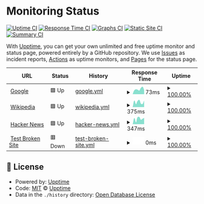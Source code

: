 # Monitoring Status

[![Uptime CI](https://github.com/EXStevens/Up-Monitor/workflows/Uptime%20CI/badge.svg)](https://github.com/EXStevens/Up-Monitor/actions?query=workflow%3A%22Uptime+CI%22)
[![Response Time CI](https://github.com/EXStevens/Up-Monitor/workflows/Response%20Time%20CI/badge.svg)](https://github.com/EXStevens/Up-Monitor/actions?query=workflow%3A%22Response+Time+CI%22)
[![Graphs CI](https://github.com/EXStevens/Up-Monitor/workflows/Graphs%20CI/badge.svg)](https://github.com/EXStevens/Up-Monitor/actions?query=workflow%3A%22Graphs+CI%22)
[![Static Site CI](https://github.com/EXStevens/Up-Monitor/workflows/Static%20Site%20CI/badge.svg)](https://github.com/EXStevens/Up-Monitor/actions?query=workflow%3A%22Static+Site+CI%22)
[![Summary CI](https://github.com/EXStevens/Up-Monitor/workflows/Summary%20CI/badge.svg)](https://github.com/EXStevens/Up-Monitor/actions?query=workflow%3A%22Summary+CI%22)

With [Upptime](https://upptime.js.org), you can get your own unlimited and free uptime monitor and status page, powered entirely by a GitHub repository. We use [Issues](https://github.com/upptime/upptime/issues) as incident reports, [Actions](https://github.com/EXStevens/Up-Monitor/actions) as uptime monitors, and [Pages](https://upptime.github.io/upptime) for the status page.

<!--start: status pages-->
<!-- This summary is generated by Upptime (https://github.com/upptime/upptime) -->
<!-- Do not edit this manually, your changes will be overwritten -->
<!-- prettier-ignore -->
| URL | Status | History | Response Time | Uptime |
| --- | ------ | ------- | ------------- | ------ |
| <img alt="" src="https://favicons.githubusercontent.com/www.google.com" height="13"> [Google](https://www.google.com) | 🟩 Up | [google.yml](https://github.com/EXStevens/Up-Monitor/commits/HEAD/history/google.yml) | <details><summary><img alt="Response time graph" src="./graphs/google/response-time-week.png" height="20"> 73ms</summary><br><a href="https://EXStevens.github.io/Up-Monitor/history/google"><img alt="Response time 73" src="https://img.shields.io/endpoint?url=https%3A%2F%2Fraw.githubusercontent.com%2FEXStevens%2FUp-Monitor%2FHEAD%2Fapi%2Fgoogle%2Fresponse-time.json"></a><br><a href="https://EXStevens.github.io/Up-Monitor/history/google"><img alt="24-hour response time 73" src="https://img.shields.io/endpoint?url=https%3A%2F%2Fraw.githubusercontent.com%2FEXStevens%2FUp-Monitor%2FHEAD%2Fapi%2Fgoogle%2Fresponse-time-day.json"></a><br><a href="https://EXStevens.github.io/Up-Monitor/history/google"><img alt="7-day response time 73" src="https://img.shields.io/endpoint?url=https%3A%2F%2Fraw.githubusercontent.com%2FEXStevens%2FUp-Monitor%2FHEAD%2Fapi%2Fgoogle%2Fresponse-time-week.json"></a><br><a href="https://EXStevens.github.io/Up-Monitor/history/google"><img alt="30-day response time 73" src="https://img.shields.io/endpoint?url=https%3A%2F%2Fraw.githubusercontent.com%2FEXStevens%2FUp-Monitor%2FHEAD%2Fapi%2Fgoogle%2Fresponse-time-month.json"></a><br><a href="https://EXStevens.github.io/Up-Monitor/history/google"><img alt="1-year response time 73" src="https://img.shields.io/endpoint?url=https%3A%2F%2Fraw.githubusercontent.com%2FEXStevens%2FUp-Monitor%2FHEAD%2Fapi%2Fgoogle%2Fresponse-time-year.json"></a></details> | <details><summary><a href="https://EXStevens.github.io/Up-Monitor/history/google">100.00%</a></summary><a href="https://EXStevens.github.io/Up-Monitor/history/google"><img alt="All-time uptime 100.00%" src="https://img.shields.io/endpoint?url=https%3A%2F%2Fraw.githubusercontent.com%2FEXStevens%2FUp-Monitor%2FHEAD%2Fapi%2Fgoogle%2Fuptime.json"></a><br><a href="https://EXStevens.github.io/Up-Monitor/history/google"><img alt="24-hour uptime 100.00%" src="https://img.shields.io/endpoint?url=https%3A%2F%2Fraw.githubusercontent.com%2FEXStevens%2FUp-Monitor%2FHEAD%2Fapi%2Fgoogle%2Fuptime-day.json"></a><br><a href="https://EXStevens.github.io/Up-Monitor/history/google"><img alt="7-day uptime 100.00%" src="https://img.shields.io/endpoint?url=https%3A%2F%2Fraw.githubusercontent.com%2FEXStevens%2FUp-Monitor%2FHEAD%2Fapi%2Fgoogle%2Fuptime-week.json"></a><br><a href="https://EXStevens.github.io/Up-Monitor/history/google"><img alt="30-day uptime 100.00%" src="https://img.shields.io/endpoint?url=https%3A%2F%2Fraw.githubusercontent.com%2FEXStevens%2FUp-Monitor%2FHEAD%2Fapi%2Fgoogle%2Fuptime-month.json"></a><br><a href="https://EXStevens.github.io/Up-Monitor/history/google"><img alt="1-year uptime 100.00%" src="https://img.shields.io/endpoint?url=https%3A%2F%2Fraw.githubusercontent.com%2FEXStevens%2FUp-Monitor%2FHEAD%2Fapi%2Fgoogle%2Fuptime-year.json"></a></details>
| <img alt="" src="https://favicons.githubusercontent.com/en.wikipedia.org" height="13"> [Wikipedia](https://en.wikipedia.org) | 🟩 Up | [wikipedia.yml](https://github.com/EXStevens/Up-Monitor/commits/HEAD/history/wikipedia.yml) | <details><summary><img alt="Response time graph" src="./graphs/wikipedia/response-time-week.png" height="20"> 375ms</summary><br><a href="https://EXStevens.github.io/Up-Monitor/history/wikipedia"><img alt="Response time 375" src="https://img.shields.io/endpoint?url=https%3A%2F%2Fraw.githubusercontent.com%2FEXStevens%2FUp-Monitor%2FHEAD%2Fapi%2Fwikipedia%2Fresponse-time.json"></a><br><a href="https://EXStevens.github.io/Up-Monitor/history/wikipedia"><img alt="24-hour response time 375" src="https://img.shields.io/endpoint?url=https%3A%2F%2Fraw.githubusercontent.com%2FEXStevens%2FUp-Monitor%2FHEAD%2Fapi%2Fwikipedia%2Fresponse-time-day.json"></a><br><a href="https://EXStevens.github.io/Up-Monitor/history/wikipedia"><img alt="7-day response time 375" src="https://img.shields.io/endpoint?url=https%3A%2F%2Fraw.githubusercontent.com%2FEXStevens%2FUp-Monitor%2FHEAD%2Fapi%2Fwikipedia%2Fresponse-time-week.json"></a><br><a href="https://EXStevens.github.io/Up-Monitor/history/wikipedia"><img alt="30-day response time 375" src="https://img.shields.io/endpoint?url=https%3A%2F%2Fraw.githubusercontent.com%2FEXStevens%2FUp-Monitor%2FHEAD%2Fapi%2Fwikipedia%2Fresponse-time-month.json"></a><br><a href="https://EXStevens.github.io/Up-Monitor/history/wikipedia"><img alt="1-year response time 375" src="https://img.shields.io/endpoint?url=https%3A%2F%2Fraw.githubusercontent.com%2FEXStevens%2FUp-Monitor%2FHEAD%2Fapi%2Fwikipedia%2Fresponse-time-year.json"></a></details> | <details><summary><a href="https://EXStevens.github.io/Up-Monitor/history/wikipedia">100.00%</a></summary><a href="https://EXStevens.github.io/Up-Monitor/history/wikipedia"><img alt="All-time uptime 100.00%" src="https://img.shields.io/endpoint?url=https%3A%2F%2Fraw.githubusercontent.com%2FEXStevens%2FUp-Monitor%2FHEAD%2Fapi%2Fwikipedia%2Fuptime.json"></a><br><a href="https://EXStevens.github.io/Up-Monitor/history/wikipedia"><img alt="24-hour uptime 100.00%" src="https://img.shields.io/endpoint?url=https%3A%2F%2Fraw.githubusercontent.com%2FEXStevens%2FUp-Monitor%2FHEAD%2Fapi%2Fwikipedia%2Fuptime-day.json"></a><br><a href="https://EXStevens.github.io/Up-Monitor/history/wikipedia"><img alt="7-day uptime 100.00%" src="https://img.shields.io/endpoint?url=https%3A%2F%2Fraw.githubusercontent.com%2FEXStevens%2FUp-Monitor%2FHEAD%2Fapi%2Fwikipedia%2Fuptime-week.json"></a><br><a href="https://EXStevens.github.io/Up-Monitor/history/wikipedia"><img alt="30-day uptime 100.00%" src="https://img.shields.io/endpoint?url=https%3A%2F%2Fraw.githubusercontent.com%2FEXStevens%2FUp-Monitor%2FHEAD%2Fapi%2Fwikipedia%2Fuptime-month.json"></a><br><a href="https://EXStevens.github.io/Up-Monitor/history/wikipedia"><img alt="1-year uptime 100.00%" src="https://img.shields.io/endpoint?url=https%3A%2F%2Fraw.githubusercontent.com%2FEXStevens%2FUp-Monitor%2FHEAD%2Fapi%2Fwikipedia%2Fuptime-year.json"></a></details>
| <img alt="" src="https://favicons.githubusercontent.com/news.ycombinator.com" height="13"> [Hacker News](https://news.ycombinator.com) | 🟩 Up | [hacker-news.yml](https://github.com/EXStevens/Up-Monitor/commits/HEAD/history/hacker-news.yml) | <details><summary><img alt="Response time graph" src="./graphs/hacker-news/response-time-week.png" height="20"> 347ms</summary><br><a href="https://EXStevens.github.io/Up-Monitor/history/hacker-news"><img alt="Response time 347" src="https://img.shields.io/endpoint?url=https%3A%2F%2Fraw.githubusercontent.com%2FEXStevens%2FUp-Monitor%2FHEAD%2Fapi%2Fhacker-news%2Fresponse-time.json"></a><br><a href="https://EXStevens.github.io/Up-Monitor/history/hacker-news"><img alt="24-hour response time 347" src="https://img.shields.io/endpoint?url=https%3A%2F%2Fraw.githubusercontent.com%2FEXStevens%2FUp-Monitor%2FHEAD%2Fapi%2Fhacker-news%2Fresponse-time-day.json"></a><br><a href="https://EXStevens.github.io/Up-Monitor/history/hacker-news"><img alt="7-day response time 347" src="https://img.shields.io/endpoint?url=https%3A%2F%2Fraw.githubusercontent.com%2FEXStevens%2FUp-Monitor%2FHEAD%2Fapi%2Fhacker-news%2Fresponse-time-week.json"></a><br><a href="https://EXStevens.github.io/Up-Monitor/history/hacker-news"><img alt="30-day response time 347" src="https://img.shields.io/endpoint?url=https%3A%2F%2Fraw.githubusercontent.com%2FEXStevens%2FUp-Monitor%2FHEAD%2Fapi%2Fhacker-news%2Fresponse-time-month.json"></a><br><a href="https://EXStevens.github.io/Up-Monitor/history/hacker-news"><img alt="1-year response time 347" src="https://img.shields.io/endpoint?url=https%3A%2F%2Fraw.githubusercontent.com%2FEXStevens%2FUp-Monitor%2FHEAD%2Fapi%2Fhacker-news%2Fresponse-time-year.json"></a></details> | <details><summary><a href="https://EXStevens.github.io/Up-Monitor/history/hacker-news">100.00%</a></summary><a href="https://EXStevens.github.io/Up-Monitor/history/hacker-news"><img alt="All-time uptime 100.00%" src="https://img.shields.io/endpoint?url=https%3A%2F%2Fraw.githubusercontent.com%2FEXStevens%2FUp-Monitor%2FHEAD%2Fapi%2Fhacker-news%2Fuptime.json"></a><br><a href="https://EXStevens.github.io/Up-Monitor/history/hacker-news"><img alt="24-hour uptime 100.00%" src="https://img.shields.io/endpoint?url=https%3A%2F%2Fraw.githubusercontent.com%2FEXStevens%2FUp-Monitor%2FHEAD%2Fapi%2Fhacker-news%2Fuptime-day.json"></a><br><a href="https://EXStevens.github.io/Up-Monitor/history/hacker-news"><img alt="7-day uptime 100.00%" src="https://img.shields.io/endpoint?url=https%3A%2F%2Fraw.githubusercontent.com%2FEXStevens%2FUp-Monitor%2FHEAD%2Fapi%2Fhacker-news%2Fuptime-week.json"></a><br><a href="https://EXStevens.github.io/Up-Monitor/history/hacker-news"><img alt="30-day uptime 100.00%" src="https://img.shields.io/endpoint?url=https%3A%2F%2Fraw.githubusercontent.com%2FEXStevens%2FUp-Monitor%2FHEAD%2Fapi%2Fhacker-news%2Fuptime-month.json"></a><br><a href="https://EXStevens.github.io/Up-Monitor/history/hacker-news"><img alt="1-year uptime 100.00%" src="https://img.shields.io/endpoint?url=https%3A%2F%2Fraw.githubusercontent.com%2FEXStevens%2FUp-Monitor%2FHEAD%2Fapi%2Fhacker-news%2Fuptime-year.json"></a></details>
| <img alt="" src="https://favicons.githubusercontent.com/thissitedoesnotexist.koj.co" height="13"> [Test Broken Site](https://thissitedoesnotexist.koj.co) | 🟥 Down | [test-broken-site.yml](https://github.com/EXStevens/Up-Monitor/commits/HEAD/history/test-broken-site.yml) | <details><summary><img alt="Response time graph" src="./graphs/test-broken-site/response-time-week.png" height="20"> 0ms</summary><br><a href="https://EXStevens.github.io/Up-Monitor/history/test-broken-site"><img alt="Response time 0" src="https://img.shields.io/endpoint?url=https%3A%2F%2Fraw.githubusercontent.com%2FEXStevens%2FUp-Monitor%2FHEAD%2Fapi%2Ftest-broken-site%2Fresponse-time.json"></a><br><a href="https://EXStevens.github.io/Up-Monitor/history/test-broken-site"><img alt="24-hour response time 0" src="https://img.shields.io/endpoint?url=https%3A%2F%2Fraw.githubusercontent.com%2FEXStevens%2FUp-Monitor%2FHEAD%2Fapi%2Ftest-broken-site%2Fresponse-time-day.json"></a><br><a href="https://EXStevens.github.io/Up-Monitor/history/test-broken-site"><img alt="7-day response time 0" src="https://img.shields.io/endpoint?url=https%3A%2F%2Fraw.githubusercontent.com%2FEXStevens%2FUp-Monitor%2FHEAD%2Fapi%2Ftest-broken-site%2Fresponse-time-week.json"></a><br><a href="https://EXStevens.github.io/Up-Monitor/history/test-broken-site"><img alt="30-day response time 0" src="https://img.shields.io/endpoint?url=https%3A%2F%2Fraw.githubusercontent.com%2FEXStevens%2FUp-Monitor%2FHEAD%2Fapi%2Ftest-broken-site%2Fresponse-time-month.json"></a><br><a href="https://EXStevens.github.io/Up-Monitor/history/test-broken-site"><img alt="1-year response time 0" src="https://img.shields.io/endpoint?url=https%3A%2F%2Fraw.githubusercontent.com%2FEXStevens%2FUp-Monitor%2FHEAD%2Fapi%2Ftest-broken-site%2Fresponse-time-year.json"></a></details> | <details><summary><a href="https://EXStevens.github.io/Up-Monitor/history/test-broken-site">100.00%</a></summary><a href="https://EXStevens.github.io/Up-Monitor/history/test-broken-site"><img alt="All-time uptime 100.00%" src="https://img.shields.io/endpoint?url=https%3A%2F%2Fraw.githubusercontent.com%2FEXStevens%2FUp-Monitor%2FHEAD%2Fapi%2Ftest-broken-site%2Fuptime.json"></a><br><a href="https://EXStevens.github.io/Up-Monitor/history/test-broken-site"><img alt="24-hour uptime 100.00%" src="https://img.shields.io/endpoint?url=https%3A%2F%2Fraw.githubusercontent.com%2FEXStevens%2FUp-Monitor%2FHEAD%2Fapi%2Ftest-broken-site%2Fuptime-day.json"></a><br><a href="https://EXStevens.github.io/Up-Monitor/history/test-broken-site"><img alt="7-day uptime 100.00%" src="https://img.shields.io/endpoint?url=https%3A%2F%2Fraw.githubusercontent.com%2FEXStevens%2FUp-Monitor%2FHEAD%2Fapi%2Ftest-broken-site%2Fuptime-week.json"></a><br><a href="https://EXStevens.github.io/Up-Monitor/history/test-broken-site"><img alt="30-day uptime 100.00%" src="https://img.shields.io/endpoint?url=https%3A%2F%2Fraw.githubusercontent.com%2FEXStevens%2FUp-Monitor%2FHEAD%2Fapi%2Ftest-broken-site%2Fuptime-month.json"></a><br><a href="https://EXStevens.github.io/Up-Monitor/history/test-broken-site"><img alt="1-year uptime 100.00%" src="https://img.shields.io/endpoint?url=https%3A%2F%2Fraw.githubusercontent.com%2FEXStevens%2FUp-Monitor%2FHEAD%2Fapi%2Ftest-broken-site%2Fuptime-year.json"></a></details>

<!--end: status pages-->

## 📄 License

- Powered by: [Upptime](https://github.com/upptime/upptime)
- Code: [MIT](./LICENSE) © [Upptime](https://upptime.js.org)
- Data in the `./history` directory: [Open Database License](https://opendatacommons.org/licenses/odbl/1-0/)
